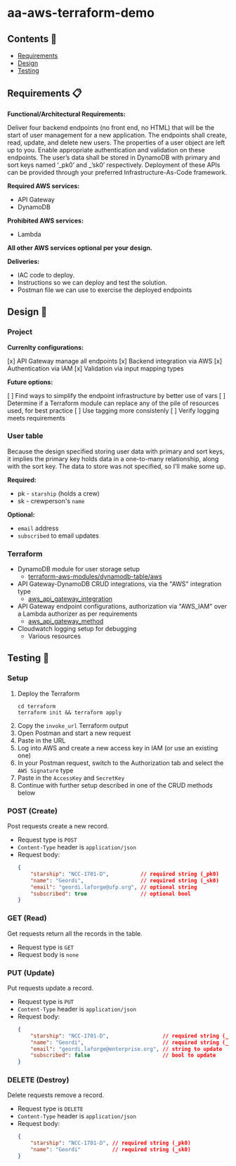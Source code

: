 # aa-aws-terraform-demo

## Contents 📕

- [Requirements](#requirements-)
- [Design](#design-)
- [Testing](#testing-)

## Requirements 📋

**Functional/Architectural Requirements:**
 
Deliver four backend endpoints (no front end, no HTML) that will be the start of user management for a new application.  The endpoints shall create, read, update, and delete new users.  The properties of a user object are left up to you. Enable appropriate authentication and validation on these endpoints. The user’s data shall be stored in DynamoDB with primary and sort keys named ‘_pk0’ and _’sk0’ respectively. Deployment of these APIs can be provided through your preferred Infrastructure-As-Code framework.
 
**Required AWS services:**
- API Gateway
- DynamoDB
 
**Prohibited AWS services:**
- Lambda
 
**All other AWS services optional per your design.**
 
**Deliveries:**
- IAC code to deploy.
- Instructions so we can deploy and test the solution.
- Postman file we can use to exercise the deployed endpoints

## Design 🔩

### Project

**Currenlty configurations:**

[x] API Gateway manage all endpoints
[x] Backend integration via AWS
[x] Authentication via IAM
[x] Validation via input mapping types

**Future options:**

[ ] Find ways to simplify the endpoint infrastructure by better use of vars
[ ] Determine if a Terraform module can replace any of the pile of resources used, for best practice
[ ] Use tagging more consistenly
[ ] Verify logging meets requirements

### User table

Because the design specified storing user data with primary and sort keys, it implies the primary key holds data in a one-to-many relationship, along with the sort key. The data to store was not specified, so I'll make some up.

**Required:**
- pk - `starship` (holds a crew)
- sk - crewperson's `name`

**Optional:**

- `email` address
- `subscribed` to email updates

### Terraform

- DynamoDB module for user storage setup
    - [terraform-aws-modules/dynamodb-table/aws](https://registry.terraform.io/modules/terraform-aws-modules/dynamodb-table/aws/latest)
- API Gateway-DynamoDB CRUD integrations, via the "AWS" integration type
    - [aws_api_gateway_integration](https://registry.terraform.io/providers/hashicorp/aws/latest/docs/resources/api_gateway_integration)
- API Gateway endpoint configurations, authorization via "AWS_IAM" over a Lambda authorizer as per requirements
    - [aws_api_gateway_method](https://registry.terraform.io/providers/hashicorp/aws/latest/docs/resources/api_gateway_method)
- Cloudwatch logging setup for debugging
    - Various resources

## Testing 🧪

### Setup

1. Deploy the Terraform
    ```
    cd terraform
    terraform init && terraform apply
    ```
1. Copy the `invoke_url` Terraform output
1. Open Postman and start a new request
1. Paste in the URL
1. Log into AWS and create a new access key in IAM (or use an existing one)
1. In your Postman request, switch to the Authorization tab and select the `AWS Signature` type
1. Paste in the `AccessKey` and `SecretKey`
1. Continue with further setup described in one of the CRUD methods below

### POST (Create)

Post requests create a new record.

- Request type is `POST`
- `Content-Type` header is `application/json`
- Request body:
    ```json
    {
        "starship": "NCC-1701-D",          // required string (_pk0)
        "name": "Geordi",                  // required string (_sk0)
        "email": "geordi.laforge@ufp.org", // optional string
        "subscribed": true                 // optional bool
    }
    ```

### GET (Read)

Get requests return all the records in the table.

- Request type is `GET`
- Request body is `none`

### PUT (Update)

Put requests update a record.

- Request type is `PUT`
- `Content-Type` header is `application/json`
- Request body:
    ```json
    {
        "starship": "NCC-1701-D",                 // required string (_pk0)
        "name": "Geordi",                         // required string (_sk0)
        "email": "geordi.laforge@enterprise.org", // string to update
        "subscribed": false                       // bool to update
    }
    ```

### DELETE (Destroy)

Delete requests remove a record.

- Request type is `DELETE`
- `Content-Type` header is `application/json`
- Request body:
    ```json
    {
        "starship": "NCC-1701-D", // required string (_pk0)
        "name": "Geordi"          // required string (_sk0)
    }
    ```

